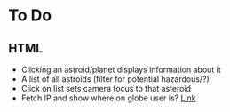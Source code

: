 # To Do

## HTML
- Clicking an astroid/planet displays information about it 
- A list of all astroids (filter for potential hazardous/?)
- Click on list sets camera focus to that asteroid
- Fetch IP and show where on globe user is?
[Link](https://cientos.tresjs.org/guide/misc/html-component.html#html)
